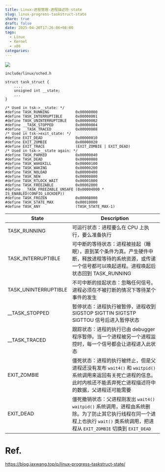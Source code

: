 ```yaml
---
title: Linux-进程管理-进程描述符-state
slug: linux-progress-taskstruct-state
share: true
draft: false
date: 2025-04-20T17:26:06+08:00
tags:
  - Linux
  - Kernel
  - x86
categories:
---
```



![](https://img.jaxwang.top/2025/04/36b9b75b2ec34273e0b4b59a2d746966.png)

```
include/linux/sched.h

struct task_struct {
    ....
	unsigned int __state;
	...
}

/* Used in tsk->__state: */
#define TASK_RUNNING            0x00000000
#define TASK_INTERRUPTIBLE      0x00000001
#define TASK_UNINTERRUPTIBLE    0x00000002
#define __TASK_STOPPED          0x00000004
#define __TASK_TRACED           0x00000008
/* Used in tsk->exit_state: */
#define EXIT_DEAD               0x00000010
#define EXIT_ZOMBIE             0x00000020
#define EXIT_TRACE              (EXIT_ZOMBIE | EXIT_DEAD)
/* Used in tsk->__state again: */
#define TASK_PARKED             0x00000040
#define TASK_DEAD               0x00000080
#define TASK_WAKEKILL           0x00000100
#define TASK_WAKING             0x00000200
#define TASK_NOLOAD             0x00000400
#define TASK_NEW                0x00000800
#define TASK_RTLOCK_WAIT        0x00001000
#define TASK_FREEZABLE          0x00002000
#define __TASK_FREEZABLE_UNSAFE (0x00004000 * IS_ENABLED(CONFIG_LOCKDEP))
#define TASK_FROZEN             0x00008000
#define TASK_STATE_MAX          0x00010000
#define TASK_ANY                (TASK_STATE_MAX-1)
```



|  State   | Description    |
| --- | --- |
|   TASK_RUNNING  |  可运行状态：进程要么在 CPU 上执行，要么准备执行   |
|TASK_INTERRUPTIBLE | 可中断的等待状态：进程被挂起（睡眠），直到某个条件为真。产生硬件中断，释放进程等待的系统资源，或传递一个信号都可以唤起进程。进程唤起后状态回到 TASK_RUNNING |
|TASK_UNINTERRUPTIBLE |不可中断的挂起状态：忽略任何信号。进程必须在不被打断的情况下等待某个事件的发生|
|__TASK_STOPPED | 暂停状态：进程执行被暂停，进程收到 SIGSTOP SIGTTIN SIGTSTP SIGTTOU 信号后进入暂停状态|
|__TASK_TRACED	| 跟踪状态：进程的执行已由 debugger 程序暂停。当一个进程被另一个进程监控时，每一个信号都会让进程进入此状态|
|EXIT_ZOMBIE | 僵死状态：进程的执行被终止，但是父进程还没有发布 `wait4()` 和 `waitpid()` 系统调用来返回有关死亡进程的信息。此时内核还不能丢弃死亡进程描述符中的数据，父进程还可能需要|
|EXIT_DEAD| 僵死撤销状态：父进程刚发出 `wait4()` `waitpid()` 系统调用，进程由系统删除。为了防止其它执行线程在同一个进程上也执行 `wait()` 类系统调用，把进程从 `EXIT_ZOMBIE` 切换到 `EXIT_DEAD` |

# Ref.
https://blog.jaxwang.top/p/linux-progress-taskstruct-state/